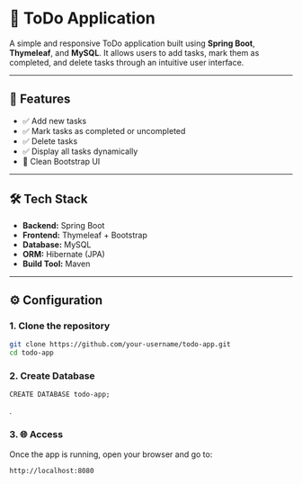 # 📝 ToDo Application

A simple and responsive ToDo application built using **Spring Boot**, **Thymeleaf**, and **MySQL**. It allows users to add tasks, mark them as completed, and delete tasks through an intuitive user interface.

---

## 🚀 Features

- ✅ Add new tasks  
- ✅ Mark tasks as completed or uncompleted  
- ✅ Delete tasks  
- ✅ Display all tasks dynamically  
- 🎨 Clean Bootstrap UI

---

## 🛠 Tech Stack

- **Backend:** Spring Boot  
- **Frontend:** Thymeleaf + Bootstrap  
- **Database:** MySQL  
- **ORM:** Hibernate (JPA)  
- **Build Tool:** Maven

---

## ⚙️ Configuration

### 1. Clone the repository

```bash
git clone https://github.com/your-username/todo-app.git
cd todo-app
```

### 2. Create Database 
```
CREATE DATABASE todo-app;
```
.

### 3. 🌐 Access
Once the app is running, open your browser and go to:
```
http://localhost:8080

```
